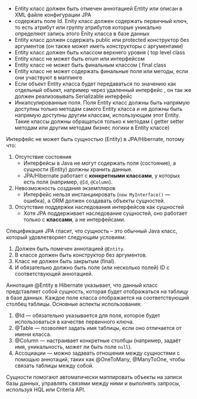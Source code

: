- Entity класс должен быть отмечен аннотацией Entity или описан в XML файле конфигурации JPA
- содержать поле Id. Enity класс должен содержать первичный ключ, то есть атрибут или группу атрибутов которые уникально определяют запись этого Enity класса в базе данных
- Entity класс должен содержать public или protected конструктор без аргументов (он также может иметь конструкторы с аргументами)
- Entity класс должен быть классом верхнего уровня ( top level class
- Entity класс не может быть enum или интерфейсом
- Entity класс не может быть финальным классом ( final class
- Entity класс не может содержать финальные поля или методы, если они участвуют в маппинге
- Если объект Entity класса будет передаваться по значению как отдельный объект, например через удаленный интерфейс , он так же должен реализовывать Serializable интерфейс
- Инкапсулированные поля. Поля Entity класс должны быть напрямую доступны только методам самого Entity класса и не должны быть напрямую доступны другим классам, использующим этот Entity. Такие классы должны обращаться только к методам ( getter setter методам или другим методам бизнес логики в Entity классе)


Интерфейс не может быть сущностью (Entity) в JPA/Hibernate, потому что:

1. Отсутствие состояния
    - Интерфейсы в Java не могут содержать поля (состояние), а сущности (Entity) должны хранить данные.
    - JPA/Hibernate работает с **конкретными классами**, у которых есть поля (например, `@Id`, `@Column`).
2. Невозможность создания экземпляров
    - Интерфейс нельзя инстанциировать (`new MyInterface()` — ошибка), а ORM должен создавать объекты сущностей.
3. Отсутствие поддержки наследования интерфейсов как сущностей
    - Хотя JPA поддерживает наследование сущностей, оно работает только с **классами**, а не интерфейсами.


Спецификация JPA гласит, что сущность – это обычный Java класс, который удовлетворяет следующим условиям: 

1. Должен быть помечен аннотацией `@Entity`.
2. В классе должен быть конструктор без аргументов.
3. Класс не должен быть закрытым (final).
4. И обязательно должно быть поле (или несколько полей) ID с соответствующей аннотацией.

Аннотация @Entity в Hibernate указывает, что данный класс представляет собой сущность, которая будет отображаться на таблицу в базе данных. Каждое поле класса отображается на соответствующий столбец таблицы. Основные аспекты использования:

1. @Id — обязательно указывается для поля, которое будет использоваться в качестве первичного ключа.
2. @Table — позволяет задать имя таблицы, если оно отличается от имени класса.
3. @Column — настраивает конкретные столбцы (например, задаёт имя, уникальность, может ли быть поле `null`).
4. Ассоциации — можно задавать отношения между сущностями с помощью аннотаций, таких как @OneToMany, @ManyToOne, чтобы связать таблицы между собой.

Сущности помогают автоматически маппировать объекты на записи базы данных, управлять связями между ними и выполнять запросы, используя HQL или Criteria API.